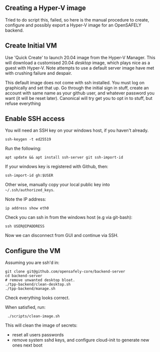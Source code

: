 ## Creating a Hyper-V image

Tried to do script this, failed, so here is the manual procedure to
create, configure and possibly export a Hyper-V image for an OpenSAFELY
backend.

## Create Initial VM

Use 'Quick Create' to launch 20.04 image from the Hyper-V Manager. This
will download a customised 20.04 *desktop* image, which plays nice as a
guest with Hyper-V. Note attempts to use a default server image have met
with crushing failure and despair.

This default image does not come with ssh installed. You must log on
graphically and set that up. Go through the initial sign in stuff,
create an account with same name as your github user, and whatever
password you want (it will be reset later). Canonical will try get you
to opt in to stuff, but refuse everything

## Enable SSH access

You will need an SSH key on your windows host, if you haven't already.

    ssh-keygen -t ed25519

Run the following:

    apt update && apt install ssh-server git ssh-import-id

If your windows key is registered with Github, then:

    ssh-import-id gh:$USER

Other wise, manually copy your local public key into
`~/.ssh/authorized_keys`.

Note the IP address:

    ip address show eth0

Check you can ssh in from the windows host (e.g via git-bash):

    ssh USER@IPADDRESS

Now we can disconnect from GUI and continue via SSH.

## Configure the VM

Assuming you are ssh'd in:

    git clone git@github.com/opensafely-core/backend-server
    cd backend-server
    # remove unwanted desktop bloat.
    ./tpp-backend/clean-desktop.sh
    ./tpp-backend/manage.sh


Check everything looks correct.

When satisfied, run:

     ./scripts/clean-image.sh

This will clean the image of secrets:

  - reset all users passwords
  - remove system sshd keys, and configure cloud-init to generate new
    ones next boot
